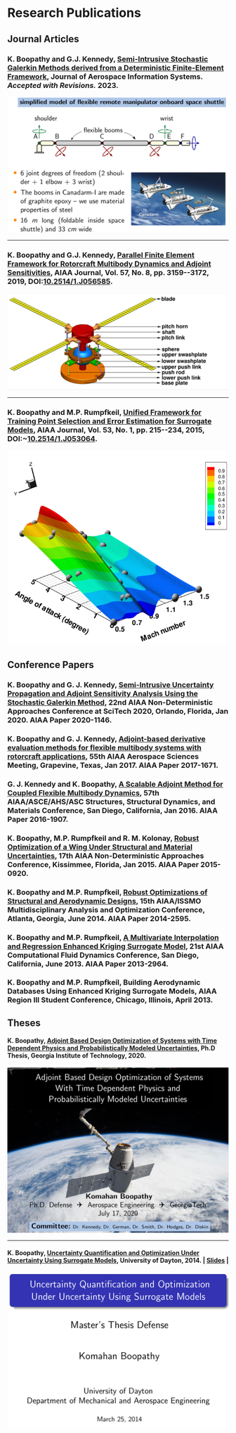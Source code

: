 # Research Publications

## Journal Articles

### K. Boopathy and G.J. Kennedy, [**Semi-Intrusive Stochastic Galerkin Methods derived from a Deterministic Finite-Element Framework**](), Journal of Aerospace Information Systems. *Accepted with Revisions.* 2023.

![](/assets/images/sgm-canadarm-ouu-application.png)

---

### K. Boopathy and G.J. Kennedy, [**Parallel Finite Element Framework for Rotorcraft Multibody Dynamics and Adjoint Sensitivities**](https://arc.aiaa.org/doi/abs/10.2514/1.J056585), AIAA Journal, Vol. 57, No. 8, pp. 3159--3172, 2019, DOI:[10.2514/1.J056585](https://doi.org/10.2514/1.J056585).

![](/assets/images/rotor_assembly_model_labeled.png)

---

### K. Boopathy and M.P. Rumpfkeil, [**Unified Framework for Training Point Selection and Error Estimation for Surrogate Models**](https://arc.aiaa.org/doi/abs/10.2514/1.J053064), AIAA Journal, Vol. 53, No. 1, pp. 215--234, 2015, DOI:~[10.2514/1.J053064](https://doi.org/10.2514/1.J053064).

![](/assets/images/LiftKrigF25.png)

## Conference Papers

### K. Boopathy and G. J. Kennedy, [**Semi-Intrusive Uncertainty Propagation and Adjoint Sensitivity Analysis Using the Stochastic Galerkin Method**](https://arc.aiaa.org/doi/10.2514/6.2020-1146), 22nd AIAA Non-Deterministic Approaches Conference at SciTech 2020, Orlando, Florida, Jan 2020. AIAA Paper 2020-1146.

### K. Boopathy and G. J. Kennedy, [**Adjoint-based derivative evaluation methods for flexible multibody systems with rotorcraft applications**](https://arc.aiaa.org/doi/10.2514/6.2016-1671), 55th AIAA Aerospace Sciences Meeting, Grapevine, Texas, Jan 2017. AIAA Paper 2017-1671.
  
### G. J. Kennedy and K. Boopathy, [**A Scalable Adjoint Method for Coupled Flexible Multibody Dynamics**](https://dx.doi.org/10.2514/6.2016-1907), 57th AIAA/ASCE/AHS/ASC Structures, Structural Dynamics, and Materials Conference, San Diego, California, Jan 2016. AIAA Paper 2016-1907.

### K. Boopathy, M.P. Rumpfkeil and R. M. Kolonay, [**Robust Optimization of a Wing Under Structural and Material Uncertainties**](https://arc.aiaa.org/doi/abs/10.2514/6.2015-0920), 17th AIAA Non-Deterministic Approaches Conference, Kissimmee, Florida, Jan 2015. AIAA Paper 2015-0920.
  
### K. Boopathy and M.P. Rumpfkeil, [**Robust Optimizations of Structural and Aerodynamic Designs**](https://arc.aiaa.org/doi/abs/10.2514/6.2014-2595), 15th AIAA/ISSMO Multidisciplinary Analysis and Optimization Conference, Atlanta, Georgia, June 2014. AIAA Paper 2014-2595.

### K. Boopathy and M.P. Rumpfkeil, [**A Multivariate Interpolation and Regression Enhanced Kriging Surrogate Model**](https://arc.aiaa.org/doi/abs/10.2514/6.2013-2964), 21st AIAA Computational Fluid Dynamics Conference, San Diego, California, June 2013. AIAA Paper 2013-2964.

### K. Boopathy and M.P. Rumpfkeil, **Building Aerodynamic Databases Using Enhanced Kriging Surrogate Models**, AIAA Region III Student Conference, Chicago, Illinois, April 2013.

## Theses

#### K. Boopathy, [Adjoint Based Design Optimization of Systems with Time Dependent Physics and Probabilistically Modeled Uncertainties](http://hdl.handle.net/1853/63658), Ph.D Thesis, Georgia Institute of Technology, 2020.

[![Slides](/assets/publications/komahan-boopathy-phd-thesis-slide-cover.png)](/assets/publications/komahan-boopathy-phd-defense.pdf)

---

#### K. Boopathy, [Uncertainty Quantification and Optimization Under Uncertainty Using Surrogate Models](http://rave.ohiolink.edu/etdc/view?acc_num=dayton1398302731), University of Dayton, 2014. | [Slides](/assets/publications/komahan-boopathy-masters-defense.pdf) |

[![Slides](/assets/publications/komahan-boopathy-masters-thesis-slide-cover.png)](/assets/publications/komahan-boopathy-masters-defense.pdf)


